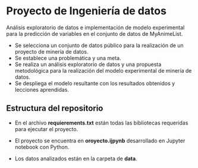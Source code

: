 
# Proyecto de Ingeniería de datos
Análisis exploratorio de datos e implementación de modelo experimental para la predicción 
de variables en el conjunto de datos de MyAnimeList. 

- Se selecciona un conjunto de datos público para la realización de un proyecto de minería de datos.
- Se establece una problemática y una meta. 
- Se realiza un análisis exploratorio de datos y 
una propuesta metodológica para la realización del modelo experimental de minería de datos.
- Se despliega el modelo resultante con los resultados obtenidos y lecciones aprendidas. 

## Estructura del repositorio

- En el archivo **requierements.txt** están todas las bibliotecas requeridas para ejecutar el proyecto.

- El proyecto se encuentra en **oroyecto.ijpynb** desarrollado en Jupyter notebook con Python. 

- Los datos analizados están en la carpeta de **data**.